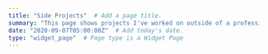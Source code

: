 ```yaml
---
title: "Side Projects"  # Add a page title.
summary: "This page shows projects I've worked on outside of a professional capacity.  They were just for fun or done for free."  # Add a page description.
date: "2020-09-07T05:00:00Z"  # Add today's date.
type: "widget_page"  # Page type is a Widget Page
---
```

